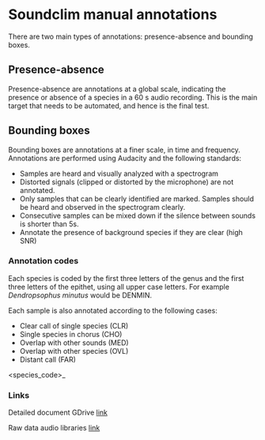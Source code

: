 # Soundclim manual annotations

There are two main types of annotations: presence-absence and bounding boxes.

## Presence-absence
Presence-absence are annotations at a global scale, indicating the presence or absence of a species in a 60 s audio recording. This is the main target that needs to be automated, and hence is the final test.

## Bounding boxes

Bounding boxes are annotations at a finer scale, in time and frequency. Annotations are performed using Audacity and the following standards:

- Samples are heard and visually analyzed with a spectrogram
- Distorted signals (clipped or distorted by the microphone) are not annotated.
- Only samples that can be clearly identified are marked. Samples should be heard and observed in the spectrogram clearly.
- Consecutive samples can be mixed down if the silence between sounds is shorter than 5s.
- Annotate the presence of background species if they are clear (high SNR)

### Annotation codes

Each species is coded by the first three letters of the genus and the first three letters of the epithet, using all upper case letters. For example *Dendropsophus minutus* would be DENMIN.

Each sample is also annotated according to the following cases:
- Clear call of single species (CLR)
- Single species in chorus (CHO)
- Overlap with other sounds (MED)
- Overlap with other species (OVL)
- Distant call (FAR)


<species_code>_<case>


### Links

Detailed document GDrive [link](https://docs.google.com/document/d/1wz_B2mZFgrGbCHzPcAOZLDFaE0e76rv6Gc8V_JEYyCg/edit)

Raw data audio libraries [link](https://drive.google.com/drive/folders/1-aZqiwX436IfPnYRl6mTpX5sW2JFWhlC?usp=sharing)
